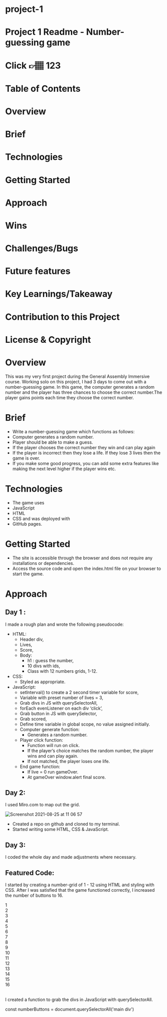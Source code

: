 # project-1

# Project 1 Readme - Number-guessing game
# Click 👉🏽 123
# Table of Contents
# Overview
# Brief
# Technologies
# Getting Started
# Approach
# Wins
# Challenges/Bugs
# Future features
# Key Learnings/Takeaway
# Contribution to this Project
# License & Copyright


# Overview
This was my very first project during the General Assembly Immersive course. Working solo on this project, I had 3 days to come out with a number-guessing game.
In this game, the computer generates a random number and the player has three chances to choose the correct number.The player gains points each time they choose the correct number. 

# Brief
- Write a number-guessing game which functions as follows:
- Computer generates a random number.
- Player should be able to make a guess.
- If the player chooses the correct number they win and can play again
- If the player is incorrect then they lose a life. If they lose 3 lives then the game is over.
- If you make some good progress, you can add some extra features like making the next level higher if the player wins etc. 

#  Technologies
- The game uses  
- JavaScript
- HTML
- CSS and was deployed with 
- GitHub pages.

#  Getting Started
- The site is accessible through the browser and does not require any installations or dependencies.
- Access the source code and open the index.html file on your browser to start the game.

# Approach 

## Day 1 : 
I made a rough plan and wrote the following pseudocode:
- HTML:
  - Header div,
  - Lives,
  - Score,
  - Body:
    - h1 : guess the number,
    - 10 divs with ids,
    - Class with 12 numbers grids, 1-12.
- CSS:
  - Styled as appropriate.
- JavaScript:
  - setInterval() to create a 2 second timer variable for score,
  - Variable with preset number of lives = 3,
  - Grab divs in JS with querySelectorAll,
  - forEach evenListener on each div ‘click’,
  - Grab button in JS with querySelector,
  - Grab scored,
  - Define time variable in global scope, no value assigned initially.
  - Computer generate function:
     - Generates a random number.
  - Player click function:
     - Function will run on click.
     - If the player’s choice matches the random number, the player wins and can play again.
     - If not matched, the player loses one life.
  - End game function:
    - If live = 0 run gameOver.
    - At gameOver window.alert final score.

## Day 2: 
I used Miro.com to map out the grid.

![Screenshot 2021-08-25 at 11 06 57](https://user-images.githubusercontent.com/84001897/131211534-ab035ac3-341f-467f-a6c0-db783c7ed673.png)


- Created a repo on github and cloned to my terminal. 
- Started writing some HTML, CSS & JavaScript.

## Day 3:
I coded the whole day and made adjustments where necessary.

##  Featured Code:

I started by creating a number-grid of 1 - 12 using HTML and styling with CSS.
After I was satisfied that the game functioned correctly, I increased the number of buttons to 16.


 <main class = 'numberButtons'>
          <div class = buttons id = '1'>1</div>
          <div class = buttons id = '2'>2</div>
          <div class = buttons id = '3'>3</div>
          <div class = buttons id = '4'>4</div>
          <div class = buttons id = '5'>5</div>
          <div class = buttons id = '6'>6</div>
          <div class = buttons id = '7'>7</div>
          <div class = buttons id = '8'>8</div>
          <div class = buttons id = '9'>9</div>
          <div class = buttons id = '10'>10</div>
          <div class = buttons id = '11'>11</div>
          <div class = buttons id = '12'>12</div>
          <div class = buttons id = '13'>13</div>
          <div class = buttons id = '14'>14</div>
          <div class = buttons id = '15'>15</div>
          <div class = buttons id = '16'>16</div>
      </main><br>

I created a function to grab the divs in JavaScript with querySelectorAll.

 const numberButtons = document.querySelectorAll('main div')

